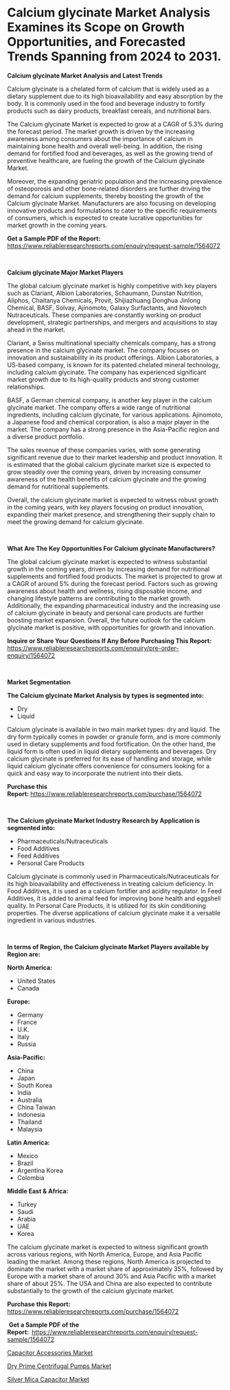 <p><h1>Calcium glycinate Market Analysis Examines its Scope on Growth Opportunities, and Forecasted Trends Spanning from 2024 to 2031.</h1></p><p><strong>Calcium glycinate Market Analysis and Latest Trends</strong></p>
<p><p>Calcium glycinate is a chelated form of calcium that is widely used as a dietary supplement due to its high bioavailability and easy absorption by the body. It is commonly used in the food and beverage industry to fortify products such as dairy products, breakfast cereals, and nutritional bars.</p><p>The Calcium glycinate Market is expected to grow at a CAGR of 5.3% during the forecast period. The market growth is driven by the increasing awareness among consumers about the importance of calcium in maintaining bone health and overall well-being. In addition, the rising demand for fortified food and beverages, as well as the growing trend of preventive healthcare, are fueling the growth of the Calcium glycinate Market.</p><p>Moreover, the expanding geriatric population and the increasing prevalence of osteoporosis and other bone-related disorders are further driving the demand for calcium supplements, thereby boosting the growth of the Calcium glycinate Market. Manufacturers are also focusing on developing innovative products and formulations to cater to the specific requirements of consumers, which is expected to create lucrative opportunities for market growth in the coming years.</p></p>
<p><strong>Get a Sample PDF of the Report:&nbsp;</strong> <a href="https://www.reliableresearchreports.com/enquiry/request-sample/1564072">https://www.reliableresearchreports.com/enquiry/request-sample/1564072</a></p>
<p>&nbsp;</p>
<p><strong>Calcium glycinate Major Market Players</strong></p>
<p><p>The global calcium glycinate market is highly competitive with key players such as Clariant, Albion Laboratories, Schaumann, Dunstan Nutrition, Aliphos, Chaitanya Chemicals, Provit, Shijiazhuang Donghua Jinlong Chemical, BASF, Solvay, Ajinomoto, Galaxy Surfactants, and Novotech Nutraceuticals. These companies are constantly working on product development, strategic partnerships, and mergers and acquisitions to stay ahead in the market.</p><p>Clariant, a Swiss multinational specialty chemicals company, has a strong presence in the calcium glycinate market. The company focuses on innovation and sustainability in its product offerings. Albion Laboratories, a US-based company, is known for its patented chelated mineral technology, including calcium glycinate. The company has experienced significant market growth due to its high-quality products and strong customer relationships.</p><p>BASF, a German chemical company, is another key player in the calcium glycinate market. The company offers a wide range of nutritional ingredients, including calcium glycinate, for various applications. Ajinomoto, a Japanese food and chemical corporation, is also a major player in the market. The company has a strong presence in the Asia-Pacific region and a diverse product portfolio.</p><p>The sales revenue of these companies varies, with some generating significant revenue due to their market leadership and product innovation. It is estimated that the global calcium glycinate market size is expected to grow steadily over the coming years, driven by increasing consumer awareness of the health benefits of calcium glycinate and the growing demand for nutritional supplements.</p><p>Overall, the calcium glycinate market is expected to witness robust growth in the coming years, with key players focusing on product innovation, expanding their market presence, and strengthening their supply chain to meet the growing demand for calcium glycinate.</p></p>
<p>&nbsp;</p>
<p><strong>What Are The Key Opportunities For Calcium glycinate Manufacturers?</strong></p>
<p><p>The global calcium glycinate market is expected to witness substantial growth in the coming years, driven by increasing demand for nutritional supplements and fortified food products. The market is projected to grow at a CAGR of around 5% during the forecast period. Factors such as growing awareness about health and wellness, rising disposable income, and changing lifestyle patterns are contributing to the market growth. Additionally, the expanding pharmaceutical industry and the increasing use of calcium glycinate in beauty and personal care products are further boosting market expansion. Overall, the future outlook for the calcium glycinate market is positive, with opportunities for growth and innovation.</p></p>
<p><strong>Inquire or Share Your Questions If Any Before Purchasing This Report:</strong> <a href="https://www.reliableresearchreports.com/enquiry/pre-order-enquiry/1564072">https://www.reliableresearchreports.com/enquiry/pre-order-enquiry/1564072</a></p>
<p>&nbsp;</p>
<p><strong>Market Segmentation</strong></p>
<p><strong>The Calcium glycinate Market Analysis by types is segmented into:</strong></p>
<p><ul><li>Dry</li><li>Liquid</li></ul></p>
<p><p>Calcium glycinate is available in two main market types: dry and liquid. The dry form typically comes in powder or granule form, and is more commonly used in dietary supplements and food fortification. On the other hand, the liquid form is often used in liquid dietary supplements and beverages. Dry calcium glycinate is preferred for its ease of handling and storage, while liquid calcium glycinate offers convenience for consumers looking for a quick and easy way to incorporate the nutrient into their diets.</p></p>
<p><strong>Purchase this Report:&nbsp;</strong><a href="https://www.reliableresearchreports.com/purchase/1564072">https://www.reliableresearchreports.com/purchase/1564072</a></p>
<p>&nbsp;</p>
<p><strong>The Calcium glycinate Market Industry Research by Application is segmented into:</strong></p>
<p><ul><li>Pharmaceuticals/Nutraceuticals</li><li>Food Additives</li><li>Feed Additives</li><li>Personal Care Products</li></ul></p>
<p><p>Calcium glycinate is commonly used in Pharmaceuticals/Nutraceuticals for its high bioavailability and effectiveness in treating calcium deficiency. In Food Additives, it is used as a calcium fortifier and acidity regulator. In Feed Additives, it is added to animal feed for improving bone health and eggshell quality. In Personal Care Products, it is utilized for its skin conditioning properties. The diverse applications of calcium glycinate make it a versatile ingredient in various industries.</p></p>
<p>&nbsp;</p>
<p><strong>In terms of Region, the Calcium glycinate Market Players available by Region are:</strong></p>
<p>
    <p> <strong> North America: </strong>
        <ul>
            <li>United States</li>
            <li>Canada</li>
        </ul>
        </p> 
    <p> <strong> Europe: </strong>
        <ul>
            <li>Germany</li>
            <li>France</li>
            <li>U.K.</li>
            <li>Italy</li>
            <li>Russia</li>
        </ul>
        </p> 
    <p> <strong> Asia-Pacific: </strong>
        <ul>
            <li>China</li>
            <li>Japan</li>
            <li>South Korea</li>
            <li>India</li>
            <li>Australia</li>
            <li>China Taiwan</li>
            <li>Indonesia</li>
            <li>Thailand</li>
            <li>Malaysia</li>
        </ul>
        </p> 
    <p> <strong> Latin America: </strong>
        <ul>
            <li>Mexico</li>
            <li>Brazil</li>
            <li>Argentina Korea</li>
            <li>Colombia</li>
        </ul>
        </p> 
    <p> <strong> Middle East & Africa: </strong>
        <ul>
            <li>Turkey</li>
            <li>Saudi</li>
            <li>Arabia</li>
            <li>UAE</li>
            <li>Korea</li>
        </ul>
    </p>
    </p>
<p><p>The calcium glycinate market is expected to witness significant growth across various regions, with North America, Europe, and Asia Pacific leading the market. Among these regions, North America is projected to dominate the market with a market share of approximately 35%, followed by Europe with a market share of around 30% and Asia Pacific with a market share of about 25%. The USA and China are also expected to contribute substantially to the growth of the calcium glycinate market.</p></p>
<p><strong>Purchase this Report: </strong><a href="https://www.reliableresearchreports.com/purchase/1564072">https://www.reliableresearchreports.com/purchase/1564072</a></p>
<p>&nbsp;<strong>Get a Sample PDF of the Report:&nbsp;&nbsp;</strong><a href="https://www.reliableresearchreports.com/enquiry/request-sample/1564072">https://www.reliableresearchreports.com/enquiry/request-sample/1564072</a></p>
<p><strong></strong></p>
<p><p><a href="https://view.publitas.com/reportprime-1/capacitor-accessories-market-analysis-examines-its-scope-on-growth-opportunities-and-forecasted-trends-spanning-from-2023-to-2030/">Capacitor Accessories Market</a></p><p><a href="https://view.publitas.com/reportprime-1/dry-prime-centrifugal-pumps-market-research-report-unlocks-analysis-on-the-market-financial-status-market-size-and-market-revenue-upto-2030/">Dry Prime Centrifugal Pumps Market</a></p><p><a href="https://view.publitas.com/reportprime-1/silver-mica-capacitor-market-size-evaluating-its-market-trends-growth-and-projections-2023-2030/">Silver Mica Capacitor Market</a></p></p>